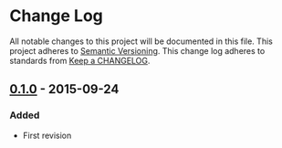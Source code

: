 # Change Log
All notable changes to this project will be documented in this file.
This project adheres to [Semantic Versioning](http://semver.org/).
This change log adheres to standards from [Keep a CHANGELOG](http://keepachangelog.com).

## [0.1.0](https://github.com/dferber90/eslint-plugin-meteor/releases/tag/v0.1.0) - 2015-09-24
### Added
 * First revision
